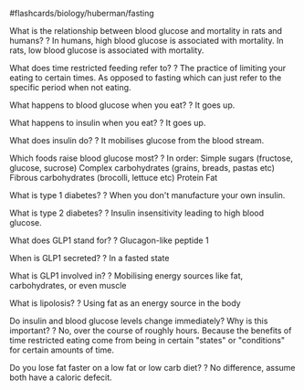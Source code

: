 #flashcards/biology/huberman/fasting

What is the relationship between blood glucose and mortality in rats and humans?
?
In humans, high blood glucose is associated with mortality.
In rats, low blood glucose is associated with mortality.
<!--SR:2022-10-08,11,250-->

What does time restricted feeding refer to?
?
The practice of limiting your eating to certain times. As opposed to fasting which can just refer to the specific period when not eating.
<!--SR:2022-11-01,27,250-->

What happens to blood glucose when you eat?
?
It goes up.
<!--SR:2022-11-02,28,250-->

What happens to insulin when you eat?
?
It goes up.
<!--SR:2022-10-12,15,250-->

What does insulin do?
?
It mobilises glucose from the blood stream.
<!--SR:2022-10-12,15,250-->

Which foods raise blood glucose most?
?
In order:
Simple sugars (fructose, glucose, sucrose)
Complex carbohydrates (grains, breads, pastas etc)
Fibrous carbohydrates (brocolli, lettuce etc)
Protein
Fat
<!--SR:2022-10-08,11,250-->

What is type 1 diabetes?
?
When you don't manufacture your own insulin.
<!--SR:2022-10-09,12,250-->

What is type 2 diabetes?
?
Insulin insensitivity leading to high blood glucose.
<!--SR:2022-10-23,18,210-->

What does GLP1 stand for?
?
Glucagon-like peptide 1
<!--SR:2022-10-14,15,230-->

When is GLP1 secreted?
?
In a fasted state
<!--SR:2022-10-11,14,250-->

What is GLP1 involved in?
?
Mobilising energy sources like fat, carbohydrates, or even muscle
<!--SR:2022-10-07,10,230-->

What is lipolosis?
?
Using fat as an energy source in the body
<!--SR:2022-10-13,16,250-->

Do insulin and blood glucose levels change immediately? Why is this important?
?
No, over the course of roughly hours. Because the benefits of time restricted eating come from being in certain "states" or "conditions" for certain amounts of time.
<!--SR:2022-11-03,29,250-->

Do you lose fat faster on a low fat or low carb diet?
?
No difference, assume both have a caloric defecit.
<!--SR:2022-10-10,13,250-->